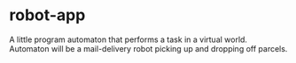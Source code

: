 # robot-app

A little program automaton that performs a task in a virtual world. Automaton will be a mail-delivery robot picking up and dropping off parcels.
